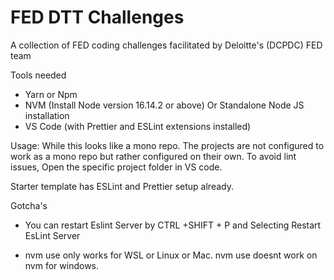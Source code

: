 # FED DTT Challenges 

A collection of FED coding challenges facilitated by Deloitte's (DCPDC) FED team

Tools needed
- Yarn or Npm
- NVM (Install Node version 16.14.2 or above) Or Standalone Node JS installation
- VS Code (with Prettier and ESLint extensions installed)

Usage:
While this looks like a mono repo. The projects are not configured to work as a mono repo but rather configured on their own. 
To avoid lint issues, Open the specific project folder in VS code.

Starter template has ESLint and Prettier setup already.

Gotcha's
- You can restart Eslint Server by CTRL +SHIFT + P and Selecting Restart EsLint Server

- nvm use only works for WSL or Linux or Mac. nvm use doesnt work on nvm for windows.